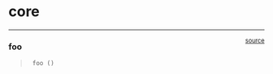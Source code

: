# core


<!-- WARNING: THIS FILE WAS AUTOGENERATED! DO NOT EDIT! -->

------------------------------------------------------------------------

<a
href="https://github.com/TimHal/CIGNN-experimental/blob/main/CIGNN_experimental/core.py#L9"
target="_blank" style="float:right; font-size:smaller">source</a>

### foo

>      foo ()
